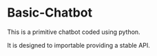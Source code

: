 # Basic-Chatbot

This is a primitive chatbot coded using python.
 
It is designed to importable providing a stable API. 
